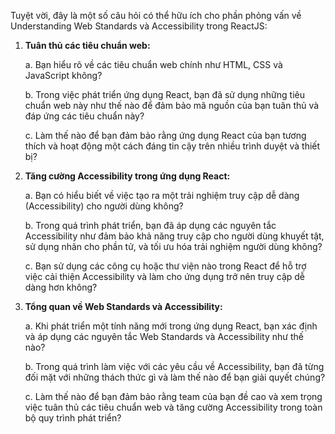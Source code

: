 Tuyệt vời, đây là một số câu hỏi có thể hữu ích cho phần phỏng vấn về Understanding Web Standards và Accessibility trong ReactJS:

1. **Tuân thủ các tiêu chuẩn web:**

   a. Bạn hiểu rõ về các tiêu chuẩn web chính như HTML, CSS và JavaScript không?

   b. Trong việc phát triển ứng dụng React, bạn đã sử dụng những tiêu chuẩn web này như thế nào để đảm bảo mã nguồn của bạn tuân thủ và đáp ứng các tiêu chuẩn này?

   c. Làm thế nào để bạn đảm bảo rằng ứng dụng React của bạn tương thích và hoạt động một cách đáng tin cậy trên nhiều trình duyệt và thiết bị?

2. **Tăng cường Accessibility trong ứng dụng React:**

   a. Bạn có hiểu biết về việc tạo ra một trải nghiệm truy cập dễ dàng (Accessibility) cho người dùng không?

   b. Trong quá trình phát triển, bạn đã áp dụng các nguyên tắc Accessibility như đảm bảo khả năng truy cập cho người dùng khuyết tật, sử dụng nhãn cho phần tử, và tối ưu hóa trải nghiệm người dùng không?

   c. Bạn sử dụng các công cụ hoặc thư viện nào trong React để hỗ trợ việc cải thiện Accessibility và làm cho ứng dụng trở nên truy cập dễ dàng hơn không?

3. **Tổng quan về Web Standards và Accessibility:**

   a. Khi phát triển một tính năng mới trong ứng dụng React, bạn xác định và áp dụng các nguyên tắc Web Standards và Accessibility như thế nào?

   b. Trong quá trình làm việc với các yêu cầu về Accessibility, bạn đã từng đối mặt với những thách thức gì và làm thế nào để bạn giải quyết chúng?

   c. Làm thế nào để bạn đảm bảo rằng team của bạn đề cao và xem trọng việc tuân thủ các tiêu chuẩn web và tăng cường Accessibility trong toàn bộ quy trình phát triển?
